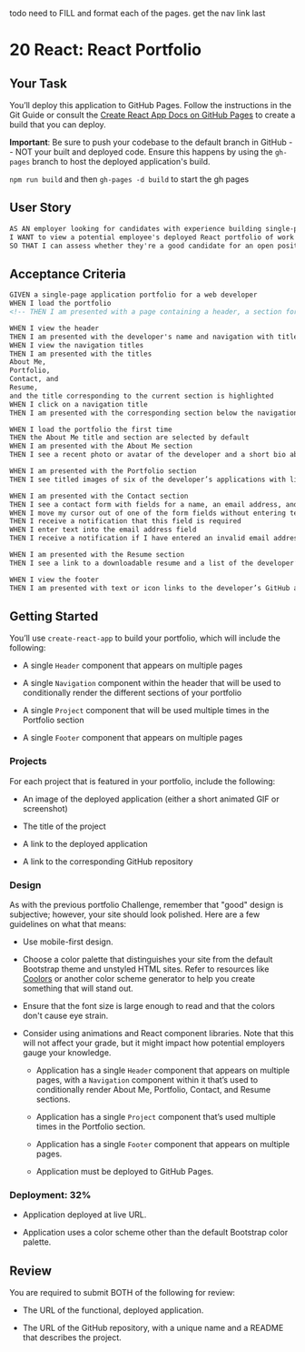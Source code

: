 todo 
need to FILL and format each of the pages. get the nav link last 

# 20 React: React Portfolio

## Your Task

You’ll deploy this application to GitHub Pages. Follow the instructions in the Git Guide or consult the [Create React App Docs on GitHub Pages](https://create-react-app.dev/docs/deployment/#github-pages) to create a build that you can deploy.

**Important**: Be sure to push your codebase to the default branch in GitHub -- NOT your built and deployed code. Ensure this happens by using the `gh-pages` branch to host the deployed application's build.

`npm run build` and then `gh-pages -d build` to start the gh pages

## User Story

```md
AS AN employer looking for candidates with experience building single-page applications
I WANT to view a potential employee's deployed React portfolio of work samples
SO THAT I can assess whether they're a good candidate for an open position
```

## Acceptance Criteria

```md
GIVEN a single-page application portfolio for a web developer
WHEN I load the portfolio
<!-- THEN I am presented with a page containing a header, a section for content, and a footer -->

WHEN I view the header
THEN I am presented with the developer's name and navigation with titles corresponding to different sections of the portfolio
WHEN I view the navigation titles
THEN I am presented with the titles 
About Me, 
Portfolio, 
Contact, and 
Resume, 
and the title corresponding to the current section is highlighted
WHEN I click on a navigation title
THEN I am presented with the corresponding section below the navigation without the page reloading and that title is highlighted

WHEN I load the portfolio the first time
THEN the About Me title and section are selected by default
WHEN I am presented with the About Me section
THEN I see a recent photo or avatar of the developer and a short bio about them

WHEN I am presented with the Portfolio section
THEN I see titled images of six of the developer’s applications with links to both the deployed applications and the corresponding GitHub repositories

WHEN I am presented with the Contact section
THEN I see a contact form with fields for a name, an email address, and a message
WHEN I move my cursor out of one of the form fields without entering text
THEN I receive a notification that this field is required
WHEN I enter text into the email address field
THEN I receive a notification if I have entered an invalid email address

WHEN I am presented with the Resume section
THEN I see a link to a downloadable resume and a list of the developer’s proficiencies

WHEN I view the footer
THEN I am presented with text or icon links to the developer’s GitHub and LinkedIn profiles, and their profile on a third platform (Stack Overflow, Twitter)
```

## Getting Started

You’ll use `create-react-app` to build your portfolio, which will include the following:

* A single `Header` component that appears on multiple pages

* A single `Navigation` component within the header that will be used to conditionally render the different sections of your portfolio

* A single `Project` component that will be used multiple times in the Portfolio section

* A single `Footer` component that appears on multiple pages

### Projects

For each project that is featured in your portfolio, include the following:

* An image of the deployed application (either a short animated GIF or screenshot)

* The title of the project

* A link to the deployed application

* A link to the corresponding GitHub repository

### Design

As with the previous portfolio Challenge, remember that "good" design is subjective; however, your site should look polished. Here are a few guidelines on what that means:

* Use mobile-first design.

* Choose a color palette that distinguishes your site from the default Bootstrap theme and unstyled HTML sites. Refer to resources like [Coolors](https://coolors.co/) or another color scheme generator to help you create something that will stand out.

* Ensure that the font size is large enough to read and that the colors don't cause eye strain.

* Consider using animations and React component libraries. Note that this will not affect your grade, but it might impact how potential employers gauge your knowledge.


    * Application has a single `Header` component that appears on multiple pages, with a `Navigation` component within it that’s used to conditionally render About Me, Portfolio, Contact, and Resume sections.

    * Application has a single `Project` component that’s used multiple times in the Portfolio section.

    * Application has a single `Footer` component that appears on multiple pages.

    * Application must be deployed to GitHub Pages.

### Deployment: 32%

* Application deployed at live URL.


* Application uses a color scheme other than the default Bootstrap color palette.


## Review

You are required to submit BOTH of the following for review:

* The URL of the functional, deployed application.

* The URL of the GitHub repository, with a unique name and a README that describes the project.
